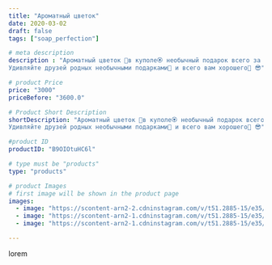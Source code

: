 ```yaml
---
title: "Ароматный цветок"
date: 2020-03-02
draft: false
tags: ["soap_perfection"]

# meta description
description : "Ароматный цветок 🌸в куполе🏵️ необычный подарок всего за 180р.🤩
Удивляйте друзей родных необычными подарками🎁 и всего вам хорошего🙏 😎"

# product Price
price: "3000"
priceBefore: "3600.0"

# Product Short Description
shortDescription: "Ароматный цветок 🌸в куполе🏵️ необычный подарок всего за 180р.🤩
Удивляйте друзей родных необычными подарками🎁 и всего вам хорошего🙏 😎"

#product ID
productID: "B9OIOtuHC6l"

# type must be "products"
type: "products"

# product Images
# first image will be shown in the product page
images:
  - image: "https://scontent-arn2-2.cdninstagram.com/v/t51.2885-15/e35/88142661_520421002225889_5521936078371219433_n.jpg?se=7&tp=1&_nc_ht=scontent-arn2-2.cdninstagram.com&_nc_cat=105&_nc_ohc=UXpFIiqKjvMAX-UJF65&oh=f2aa4d3d6c9fb7942d3e215e9fdda4ea&oe=606C6B08&ig_cache_key=MjI1NTc3NjY1NjA5NDM3NzU0MA%3D%3D.2"
  - image: "https://scontent-arn2-1.cdninstagram.com/v/t51.2885-15/e35/88181667_487255491944474_7268098246351633898_n.jpg?se=7&tp=1&_nc_ht=scontent-arn2-1.cdninstagram.com&_nc_cat=102&_nc_ohc=HAMM36wHmZQAX-a9czK&oh=2530ac88891bd0ab47a89847d66366cb&oe=6069F946&ig_cache_key=MjI1NTc3NjY1NjA4NTgyOTgyMQ%3D%3D.2"
  - image: "https://scontent-arn2-1.cdninstagram.com/v/t51.2885-15/e35/88999120_242048203484479_1720541571936538092_n.jpg?se=7&tp=1&_nc_ht=scontent-arn2-1.cdninstagram.com&_nc_cat=107&_nc_ohc=4gsx5rj5QjUAX95sn6S&oh=514347960bc623414dd3aa5e7916ffd1&oe=606BF2EB&ig_cache_key=MjI1NTc3NjY1NjA2OTIxNjM2Ng%3D%3D.2"

---
```

lorem
